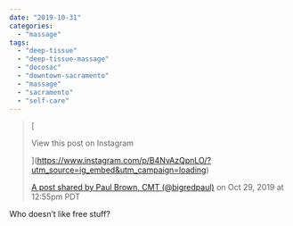 ```yaml
---
date: "2019-10-31"
categories: 
  - "massage"
tags: 
  - "deep-tissue"
  - "deep-tissue-massage"
  - "docosac"
  - "downtown-sacramento"
  - "massage"
  - "sacramento"
  - "self-care"
---
```


> [
> 
> View this post on Instagram
> 
> ](https://www.instagram.com/p/B4NvAzQpnLO/?utm_source=ig_embed&utm_campaign=loading)
> 
> [A post shared by Paul Brown, CMT (@bigredpaul)](https://www.instagram.com/p/B4NvAzQpnLO/?utm_source=ig_embed&utm_campaign=loading) on Oct 29, 2019 at 12:55pm PDT

Who doesn’t like free stuff?
